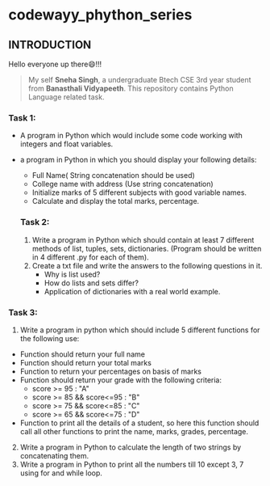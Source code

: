 # codewayy_phython_series
## INTRODUCTION
Hello everyone up there:smile:!!!

>My self **Sneha Singh**, a undergraduate Btech CSE 3rd year student from **Banasthali Vidyapeeth**.
>This repository contains Python Language related task.
### Task 1:
- A program in Python which would include some code working with integers and float variables.
- a program in Python in which you should display your following details:
  -  Full Name( String concatenation should be used)
  -  College name with address (Use string concatenation)
  -  Initialize marks of 5 different subjects with good variable names.
  -  Calculate and display the total marks, percentage.
  
  ### Task 2:
  1. Write a program in Python which should contain at least 7 different methods
      of list, tuples, sets, dictionaries. (Program should be written in 4 different .py
      for each of them).
  2. Create a txt file and write the answers to the following questions in it.
      - Why is list used?
      - How do lists and sets differ?
      - Application of dictionaries with a real world example.
      
 ### Task 3:
 1. Write a program in python which should include 5 different functions for the
following use:
   - Function should return your full name
   - Function should return your total marks
   - Function to return your percentages on basis of marks
   - Function should return your grade with the following criteria:
     - score >= 95 : "A"
     - score >= 85 && score<=95 : "B"
     - score >= 75 && score<=85 : "C"
     - score >= 65 && score<=75 : "D"
  - Function to print all the details of a student, so here this function
should call all other functions to print the name, marks, grades,
percentage.
2. Write a program in Python to calculate the length of two strings by
concatenating them.
3. Write a program in Python to print all the numbers till 10 except 3, 7 using
for and while loop.

